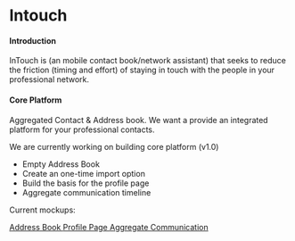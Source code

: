 <h1> Intouch </h1>

<h4> Introduction </h4>

InTouch is (an mobile contact book/network assistant) that seeks to reduce the friction (timing and effort) of staying in touch with the people in your professional network.

<h4> Core Platform </h4>

Aggregated Contact & Address book. We want a provide an integrated platform for your professional contacts.

We are currently working on building core platform (v1.0)
<ul style="list-style-type:disc">
  <li>Empty Address Book</li>
  <li>Create an one-time import option</li>
  <li>Build the basis for the profile page</li>
  <li>Aggregate communication timeline</li>
</ul>

Current mockups:

<a href="https://drive.google.com/open?id=0BzXbtY5kCYAtalo5czRuZXhWbjQ"> Address Book </a>
<a href="https://drive.google.com/open?id=0BzXbtY5kCYAtZV9jbUtuMHpfV3M"> Profile Page </a>
<a href="https://drive.google.com/open?id=0BzXbtY5kCYAtSUd5eGl3aFV4aHM"> Aggregate Communication </a>

